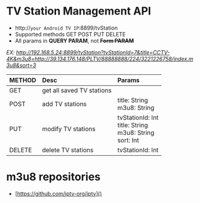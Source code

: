# TV Station Management API
* http://`your Android TV IP`:8899/tvStation
* Supported methods GET POST PUT DELETE
* All params in **QUERY PARAM**, not **~~Form PARAM~~**

*EX: http://192.168.5.24:8899/tvStation?tvStationId=7&title=CCTV-4K&m3u8=http://39.134.176.148/PLTV/88888888/224/3221226758/index.m3u8&sort=3*

| METHOD | Desc | Params |
|:-------|:-----|:---|
| GET | get all saved TV stations |   |
| POST | add TV stations | title: String <br> m3u8: String |
| PUT | modify TV stations | tvStationId: Int <br> title: String <br> m3u8: String <br> sort: Int |
| DELETE | delete TV stations | tvStationId: Int |

# m3u8 repositories
* [https://github.com/iptv-org/iptv]()